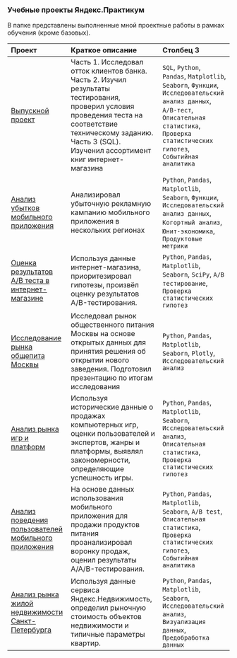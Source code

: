 ### Учебные проекты Яндекс.Практикум

В папке представлены выполненные мной проектные работы в рамках обучения (кроме базовых).

|Проект|Краткое описание|Столбец 3|
|:-|:----|:-|
|[Выпускной проект](https://github.com/mavrin-exe/Portfolio/tree/main/Yandex.Practicum/Graduation%20project)|Часть 1. Исследовал отток клиентов банка. <br>Часть 2. Изучил результаты тестирования, проверил условия проведения теста на соответствие техническому заданию.  <br>Часть 3 (SQL). Изученил ассортимент книг интернет-магазина|`SQL`, `Python`, `Pandas`, `Matplotlib`, `Seaborn`, `Функции`,<br> `Исследовательский анализ данных`, `А/B-тест`, `Описательная статистика`, <br>`Проверка статистических гипотез`, `Событийная аналитика`|
|[Анализ убытков мобильного приложения](https://github.com/mavrin-exe/Portfolio/tree/main/Yandex.Practicum/Advertising%20analysis)|Анализировал убыточную рекламную кампанию мобильного приложения в нескольких регионах|`Python`, `Pandas`, `Matplotlib`, `Seaborn`, `Функции`, `Исследовательский анализ данных`, `Когортный анализ`, `Юнит-экономика`, <br>`Продуктовые метрики`|
|[Оценка результатов A/B теста в интернет-магазине](https://github.com/mavrin-exe/Portfolio/tree/main/Yandex.Practicum/Business%20decisions)|Используя данные интернет-магазина, приоритезировал гипотезы, произвёл оценку результатов A/B-тестирования.|`Python`, `Pandas`, `Matplotlib`, `Seaborn`, `SciPy`, `A/B тестирование`, `Проверка статистических гипотез`|
|[Исследование рынка общепита Москвы](https://github.com/mavrin-exe/Portfolio/tree/main/Yandex.Practicum/Cafe%20analysis)|Исследовал рынок общественного питания Москвы на основе открытых данных для принятия решения об открытии нового заведения. Подготовил презентацию по итогам исследования|`Python`, `Pandas`, `Matplotlib`, `Seaborn`, `Plotly`, `Исследовательский анализ`|
|[Анализ рынка игр и платформ](https://github.com/mavrin-exe/Portfolio/tree/main/Yandex.Practicum/Games%20analysis)|Используя исторические данные о продажах компьютерных игр, оценки пользователей и экспертов, жанры и платформы, выявлял закономерности, определяющие успешность игры.|`Python`, `Pandas`, `Matplotlib`, `Seaborn`, `Исследовательский анализ`, `Описательная статистика`, `Проверка статистических гипотез`|
|[Анализ поведения пользователей мобильного приложения](https://github.com/mavrin-exe/Portfolio/tree/main/Yandex.Practicum/Mobile%20app%20AAB-test)|На основе данных использования мобильного приложения для продажи продуктов питания проанализировал воронку продаж, оценил результаты A/A/B-тестирования.|`Python`, `Pandas`, `Matplotlib`, `Seaborn`, `A/B test`, `Описательная статистика`, `Проверка статистических гипотез`, `Событийная аналитика`|
|[Анализ рынка жилой недвижимости Санкт-Петербурга](https://github.com/mavrin-exe/Portfolio/tree/main/Yandex.Practicum/Real%20estate%20analysis)|Используя данные сервиса Яндекс.Недвижимость, определил рыночную стоимость объектов недвижимости и типичные параметры квартир.|`Python`, `Pandas`, `Matplotlib`, `Seaborn`, `Исследовательский анализ`, `Визуализация данных`, `Предобработка данных`|

